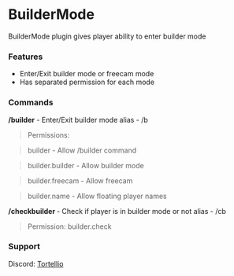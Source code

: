 # BuilderMode
BuilderMode plugin gives player ability to enter builder mode

### Features
- Enter/Exit builder mode or freecam mode
- Has separated permission for each mode

### Commands
**/builder** - Enter/Exit builder mode
alias - /b
> Permissions:

> builder - Allow /builder command

> builder.builder - Allow builder mode

> builder.freecam - Allow freecam

> builder.name - Allow floating player names

**/checkbuilder <playername>** - Check if player is in builder mode or not
alias - /cb <playername>
> Permission: builder.check

### Support
Discord: [Tortellio](https://discord.gg/pzQwsew)
